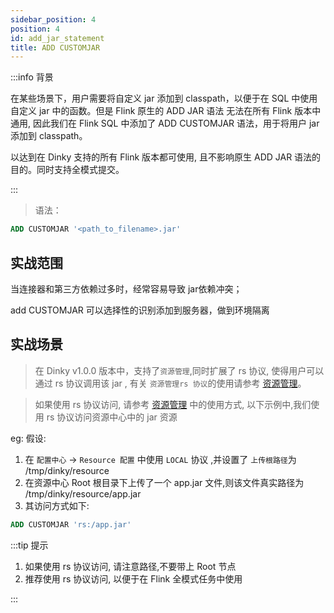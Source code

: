 ```yaml
---
sidebar_position: 4
position: 4
id: add_jar_statement
title: ADD CUSTOMJAR
---
```


:::info 背景

在某些场景下，用户需要将自定义 jar 添加到 classpath，以便于在 SQL 中使用自定义 jar 中的函数。但是 Flink 原生的 ADD JAR 语法 无法在所有 Flink 版本中通用, 因此我们在 Flink SQL 中添加了 ADD CUSTOMJAR 语法，用于将用户 jar 添加到 classpath。

以达到在 Dinky 支持的所有 Flink 版本都可使用, 且不影响原生 ADD JAR 语法的目的。同时支持全模式提交。


:::

> 语法：
```sql
ADD CUSTOMJAR '<path_to_filename>.jar'
```


## 实战范围
当连接器和第三方依赖过多时，经常容易导致 jar依赖冲突；

add CUSTOMJAR 可以选择性的识别添加到服务器，做到环境隔离


## 实战场景

> 在 Dinky v1.0.0 版本中，支持了`资源管理`,同时扩展了 rs 协议, 使得用户可以通过 rs 协议调用该 jar , 有关 `资源管理rs 协议`的使用请参考 [资源管理](../../user_guide/register_center/resource)。

> 如果使用 rs 协议访问, 请参考 [资源管理](../../user_guide/register_center/resource) 中的使用方式, 以下示例中,我们使用 rs 协议访问资源中心中的 jar 资源

eg: 假设:

1. 在 `配置中心` -> `Resource 配置` 中使用 `LOCAL` 协议 ,并设置了 `上传根路径`为 /tmp/dinky/resource
2. 在资源中心 Root 根目录下上传了一个 app.jar 文件,则该文件真实路径为 /tmp/dinky/resource/app.jar
3. 其访问方式如下:

```sql
ADD CUSTOMJAR 'rs:/app.jar'
```

:::tip 提示

1. 如果使用 rs 协议访问, 请注意路径,不要带上 Root 节点
2. 推荐使用 rs 协议访问, 以便于在 Flink 全模式任务中使用

:::

